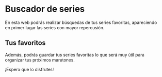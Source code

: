 # Buscador de series
En esta web podrás realizar búsquedas de tus series favoritas, apareciendo en primer lugar las series con mayor repercusión. 

## Tus favoritos
Además, podrás guardar tus series favoritas lo que será muy útil para organizar tus próximos maratones. 

¡Espero que lo disfrutes! 

